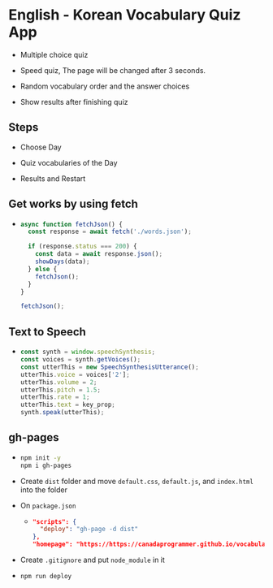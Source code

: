 # English - Korean Vocabulary Quiz App

- Multiple choice quiz

- Speed quiz, The page will be changed after 3 seconds.

- Random vocabulary order and the answer choices

- Show results after finishing quiz

## Steps

- Choose Day

- Quiz vocabularies of the Day

- Results and Restart

## Get works by using fetch

- ```js
  async function fetchJson() {
    const response = await fetch('./words.json');

    if (response.status === 200) {
      const data = await response.json();
      showDays(data);
    } else {
      fetchJson();
    }
  }

  fetchJson();
  ```

## Text to Speech

- ```js
  const synth = window.speechSynthesis;
  const voices = synth.getVoices();
  const utterThis = new SpeechSynthesisUtterance();
  utterThis.voice = voices['2'];
  utterThis.volume = 2;
  utterThis.pitch = 1.5;
  utterThis.rate = 1;
  utterThis.text = key_prop;
  synth.speak(utterThis);
  ```

## gh-pages

- ```bash
  npm init -y
  npm i gh-pages
  ```

- Create `dist` folder and move `default.css`, `default.js`, and `index.html` into the folder

- On `package.json`

  - ```json
    "scripts": {
      "deploy": "gh-page -d dist"
    },
    "homepage": "https://https://canadaprogrammer.github.io/vocabulary-quiz",
    ```

- Create `.gitignore` and put `node_module` in it

- `npm run deploy`
